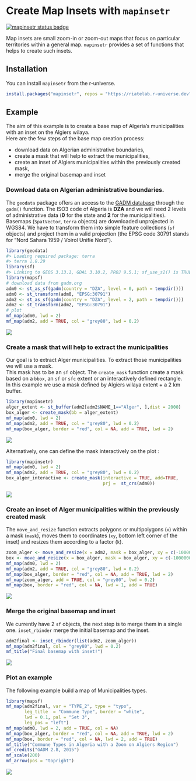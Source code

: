 
# Create Map Insets with `mapinsetr`

[![mapinsetr status
badge](https://riatelab.r-universe.dev/mapinsetr/badges/version)](https://riatelab.r-universe.dev/mapinsetr)

Map insets are small zoom-in or zoom-out maps that focus on particular
territories within a general map. `mapinsetr` provides a set of
functions that helps to create such insets.

## Installation

You can install `mapinsetr` from the r-universe.

``` r
install.packages("mapinsetr", repos = "https://riatelab.r-universe.dev")
```

## Example

The aim of this example is to create a base map of Algeria’s
municipalities with an inset on the Algiers wilaya.  
Here are the few steps of the base map creation process:

- download data on Algerian administrative boundaries,  
- create a mask that will help to extract the municipalities,  
- create an inset of Algiers municipalities within the previously
  created mask,  
- merge the original basemap and inset

### Download data on Algerian administrative boundaries.

The `geodata` package offers an access to the [GADM
database](http://www.gadm.org/) through the `gadm()` function. The ISO3
code of Algeria is **DZA** and we will need 2 levels of administrative
data (**0** for the state and **2** for the municipalities).  
Basemaps (`SpatVector`, `terra` objects) are downloaded unprojected in
WGS84. We have to transform them into simple feature collections (`sf`
objects) and project them in a valid projection (the EPSG code 30791
stands for “Nord Sahara 1959 / Voirol Unifie Nord”).

``` r
library(geodata)
#> Loading required package: terra
#> terra 1.8.29
library(sf)
#> Linking to GEOS 3.13.1, GDAL 3.10.2, PROJ 9.5.1; sf_use_s2() is TRUE
library(mapsf)
# download data from gadm.org
adm0 <- st_as_sf(gadm(country = "DZA", level = 0, path = tempdir()))
adm0 <- st_transform(adm0, "EPSG:30791")
adm2 <- st_as_sf(gadm(country = "DZA", level = 2, path = tempdir()))
adm2 <- st_transform(adm2, "EPSG:30791")
# plot
mf_map(adm0, lwd = 2)
mf_map(adm2, add = TRUE, col = "grey80", lwd = 0.2)
```

![](man/figures/README-dowload-1.png)<!-- -->

### Create a mask that will help to extract the municipalities

Our goal is to extract Alger municipalities. To extract those
municipalities we will use a mask.  
This mask has to be an `sf` object. The `create_mask` function create a
mask based on a `bbox`, an `sf` or `sfc` extent or an interactively
defined rectangle.  
In this example we use a mask defined by Algiers wilaya extent + a 2 km
buffer.

``` r
library(mapinsetr)
alger_extent <- st_buffer(adm2[adm2$NAME_1=="Alger", ],dist = 2000)
box_alger <- create_mask(bb = alger_extent)
mf_map(adm0, lwd = 2)
mf_map(adm2, add = TRUE, col = "grey80", lwd = 0.2)
mf_map(box_alger, border = "red", col = NA, add = TRUE, lwd = 2)
```

![](man/figures/README-mask-1.png)<!-- -->

Alternatively, one can define the mask interactively on the plot :

``` r
library(mapinsetr)
mf_map(adm0, lwd = 2)
mf_map(adm2, add = TRUE, col = "grey80", lwd = 0.2)
box_alger_interactive <- create_mask(interactive = TRUE, add=TRUE, 
                                     prj =  st_crs(adm0))
```

![](README_files/inter.gif)

### Create an inset of Alger municipalities within the previously created mask

The `move_and_resize` function extracts polygons or multipolygons (`x`)
within a mask (`mask`), moves them to coordinates (`xy`, bottom left
corner of the inset) and resizes them according to a factor (`k`).

``` r
zoom_alger <- move_and_resize(x = adm2, mask = box_alger, xy = c(-1000000,  -100000), k = 15)
box <- move_and_resize(x = box_alger, mask = box_alger, xy = c(-1000000,  -100000), k = 15)
mf_map(adm0, lwd = 2)
mf_map(adm2, add = TRUE, col = "grey80", lwd = 0.2)
mf_map(box_alger, border = "red", col = NA, add = TRUE, lwd = 2)
mf_map(zoom_alger, add = TRUE, col = "grey80", lwd = 0.2)
mf_map(box, border = "red", col = NA, lwd = 1, add = TRUE)
```

![](man/figures/README-createInset-1.png)<!-- -->

### Merge the original basemap and inset

We currently have 2 `sf` objects, the next step is to merge them in a
single one. `inset_rbinder` merge the initial basemap and the inset.

``` r
adm2final <- inset_rbinder(list(adm2, zoom_alger))
mf_map(adm2final, col = "grey80", lwd = 0.2)
mf_title("Final basemap with inset!")
```

![](man/figures/README-mergespdf-1.png)<!-- -->

### Plot an example

The following example build a map of Municipalities types.

``` r
library(mapsf)
mf_map(adm2final, var = "TYPE_2", type = "typo", 
       leg_title  = "Commune Type", border = "white", 
       lwd = 0.1, pal = "Set 3",
       leg_pos = "left")
mf_map(adm0, lwd = 2, add = TRUE, col = NA)
mf_map(box_alger, border = "red", col = NA, add = TRUE, lwd = 2)
mf_map(box, border = "red", col = NA, lwd = 2, add = TRUE)
mf_title("Commune Types in Algeria with a Zoom on Algiers Region")
mf_credits("GADM 2.8, 2015")
mf_scale(200)
mf_arrow(pos = "topright")
```

![](man/figures/README-ex-1.png)<!-- -->
